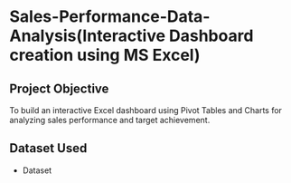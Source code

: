 # Sales-Performance-Data-Analysis(Interactive Dashboard creation using MS Excel)
## Project Objective
To build an interactive Excel dashboard using Pivot Tables and Charts for analyzing sales performance and target achievement.


## Dataset Used
- <a herf="https://github.com/simranbisht07/Data-Analyst-Dashboard/blob/main/project1_Excel.xlsx">Dataset</a>
